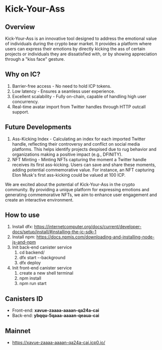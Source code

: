# Kick-Your-Ass

## Overview

Kick-Your-Ass is an innovative tool designed to address the emotional value of individuals during the crypto bear market. It provides a platform where users can express their emotions by directly kicking the ass of certain projects or individuals they are dissatisfied with, or by showing appreciation through a "kiss face" gesture.

## Why on IC?

1. Barrier-free access - No need to hold ICP tokens.
2. Low latency - Ensures a seamless user experience.
3. Excellent scalability - Fully on-chain, capable of handling high user concurrency.
4. Real-time avatar import from Twitter handles through HTTP outcall support.

## Future Developments

1. Ass-Kicking Index - Calculating an index for each imported Twitter handle, reflecting their controversy and conflict on social media platforms. This helps identify projects despised due to rug behavior and organizations making a positive impact (e.g., DFINITY).
2. NFT Minting - Minting NFTs capturing the moment a Twitter handle receives its first ass-kicking. Users can save and share these moments, adding potential commemorative value. For instance, an NFT capturing Elon Musk's first ass-kicking could be valued at 100 ICP.

We are excited about the potential of Kick-Your-Ass in the crypto community. By providing a unique platform for expressing emotions and generating commemorative NFTs, we aim to enhance user engagement and create an interactive environment.

## How to use

1. Install dfx: https://internetcomputer.org/docs/current/developer-docs/setup/install/#installing-the-ic-sdk-1
2. Install npm: https://docs.npmjs.com/downloading-and-installing-node-js-and-npm
3. Init back-end canister service
	1. cd backend/
	2. dfx start --background
	3. dfx deploy
4. Init front-end canister service
	1. create a new shell terminal
	2. npm install 
	3. npm run start

## Canisters ID
- Front-end: **xavue-zaaaa-aaaan-qa24a-cai**
- Back-end: **ybqqu-5qaaa-aaaan-qeaua-cai**

## Mainnet

- https://xavue-zaaaa-aaaan-qa24a-cai.icp0.io/
